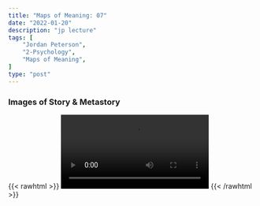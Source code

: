 ```yaml
---
title: "Maps of Meaning: 07"
date: "2022-01-20"
description: "jp lecture"
tags: [
    "Jordan Peterson",
    "2-Psychology",
    "Maps of Meaning",
]
type: "post"
---
```


### Images of Story & Metastory

{{< rawhtml >}}
    <video width="auto" height="auto" controls>
        <source src="https://lectures.dev00ps.com/maps-of-meaning/2017%20Maps%20of%20Meaning%2007%20-%20Images%20of%20Story%20%26%20Metastory.mp4" type="video/mp4"> 
    </video>
{{< /rawhtml >}}